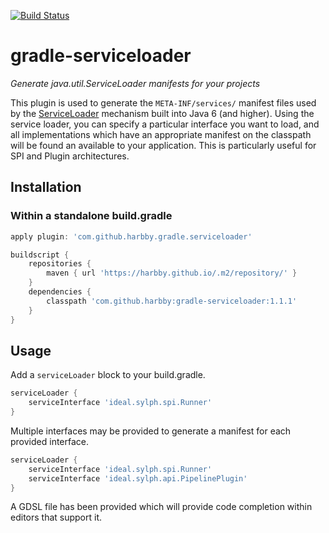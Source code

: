[![Build Status](https://travis-ci.org/harbby/gradle-serviceloader.svg?branch=master)](https://travis-ci.org/harbby/gradle-serviceloader)

# gradle-serviceloader
_Generate java.util.ServiceLoader manifests for your projects_


This plugin is used to generate the ```META-INF/services/``` manifest files used by the [ServiceLoader](https://docs.oracle.com/javase/8/docs/api/java/util/ServiceLoader.html)
mechanism built into Java 6 (and higher).  Using the service loader, you can specify a particular interface you want to load, and all implementations
which have an appropriate manifest on the classpath will be found an available to your application.  This is particularly useful for SPI and Plugin
architectures.

## Installation

### Within a standalone build.gradle
```groovy
apply plugin: 'com.github.harbby.gradle.serviceloader'

buildscript {
	repositories {
		maven { url 'https://harbby.github.io/.m2/repository/' }
	}
	dependencies {
		classpath 'com.github.harbby:gradle-serviceloader:1.1.1'
	}
}
```

## Usage

Add a `serviceLoader` block to your build.gradle.

```groovy
serviceLoader {
    serviceInterface 'ideal.sylph.spi.Runner'
}
```

Multiple interfaces may be provided to generate a manifest for each provided interface.

```groovy
serviceLoader {
    serviceInterface 'ideal.sylph.spi.Runner'
    serviceInterface 'ideal.sylph.api.PipelinePlugin'
}
```

A GDSL file has been provided which will provide code completion within editors that support it.   
